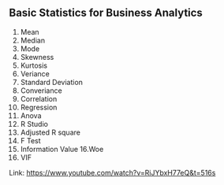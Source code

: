 ## Basic Statistics for Business Analytics

1. Mean
2. Median
3. Mode
4. Skewness
5. Kurtosis
6. Veriance
7. Standard Deviation
8. Converiance
9. Correlation
10. Regression
11. Anova
12. R Studio
13. Adjusted R square
14. F Test
15. Information Value
16.Woe
17. VIF



Link: https://www.youtube.com/watch?v=RiJYbxH77eQ&t=516s
